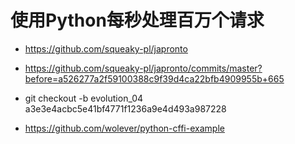 # 使用Python每秒处理百万个请求

* https://github.com/squeaky-pl/japronto

* https://github.com/squeaky-pl/japronto/commits/master?before=a526277a2f59100388c9f39d4ca22bfb4909955b+665

* git checkout -b evolution_04 a3e3e4acbc5e41bf4771f1236a9e4d493a987228

* https://github.com/wolever/python-cffi-example


